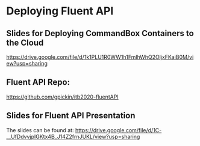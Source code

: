 # Deploying Fluent API

## Slides for Deploying CommandBox Containers to the Cloud

https://drive.google.com/file/d/1k1PLU1R0WW1h1FmlhWhQ2OljxFKaiB0M/view?usp=sharing


## Fluent API Repo: 

https://github.com/gpickin/itb2020-fluentAPI


## Slides for Fluent API Presentation

The slides can be found at: https://drive.google.com/file/d/1C-__UfDdvvjpIGKtx4B_J14Z2frnJUKL/view?usp=sharing
